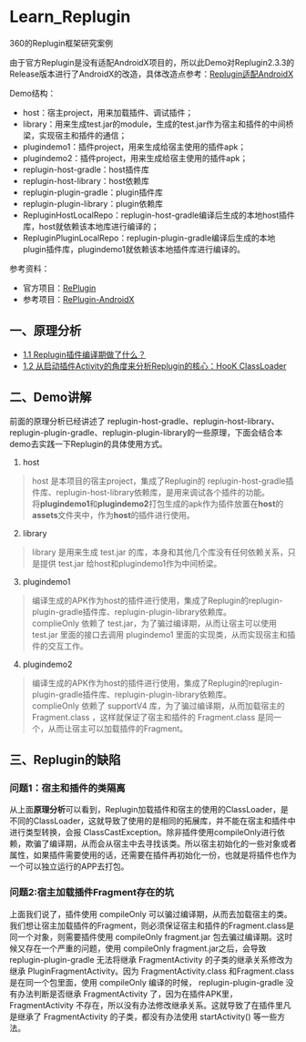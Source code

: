 # Learn_Replugin

360的Replugin框架研究案例 

由于官方Replugin是没有适配AndroidX项目的，所以此Demo对Replugin2.3.3的Release版本进行了AndroidX的改造，具体改造点参考：[Replugin适配AndroidX](README0_1.md)

Demo结构：
* host：宿主project，用来加载插件、调试插件；
* library：用来生成test.jar的module，生成的test.jar作为宿主和插件的中间桥梁，实现宿主和插件的通信；
* plugindemo1：插件project，用来生成给宿主使用的插件apk；
* plugindemo2：插件project，用来生成给宿主使用的插件apk；
* replugin-host-gradle：host插件库
* replugin-host-library：host依赖库
* replugin-plugin-gradle：plugin插件库
* replugin-plugin-library：plugin依赖库
* RepluginHostLocalRepo：replugin-host-gradle编译后生成的本地host插件库，host就依赖该本地库进行编译的；
* RepluginPluginLocalRepo：replugin-plugin-gradle编译后生成的本地plugin插件库，plugindemo1就依赖该本地插件库进行编译的。

参考资料：
* 官方项目：[RePlugin](https://github.com/Qihoo360/RePlugin)
* 参考项目：[RePlugin-AndroidX](https://github.com/froyohuang/RePlugin-AndroidX)


## 一、原理分析

* [1.1  Replugin插件编译期做了什么？](README1_1.md)
* [1.2  从启动插件Activity的角度来分析Replugin的核心：HooK ClassLoader](README1_2.md)

## 二、Demo讲解
前面的原理分析已经讲述了 replugin-host-gradle、replugin-host-library、replugin-plugin-gradle、replugin-plugin-library的一些原理，下面会结合本demo去实践一下Replugin的具体使用方式。

1. host 
> host 是本项目的宿主project，集成了Replugin的 replugin-host-gradle插件库、replugin-host-library依赖库，是用来调试各个插件的功能。   
> 将**plugindemo1**和**plugindemo2**打包生成的apk作为插件放置在**host**的**assets**文件夹中，作为**host**的插件进行使用。


2. library
> library 是用来生成 test.jar 的库，本身和其他几个库没有任何依赖关系，只是提供 test.jar 给host和plugindemo1作为中间桥梁。


3. plugindemo1
> 编译生成的APK作为host的插件进行使用，集成了Replugin的replugin-plugin-gradle插件库、replugin-plugin-library依赖库。  
> complieOnly 依赖了 test.jar，为了骗过编译期，从而让宿主可以使用 test.jar 里面的接口去调用 plugindemo1 里面的实现类，从而实现宿主和插件的交互工作。

4. plugindemo2
> 编译生成的APK作为host的插件进行使用，集成了Replugin的replugin-plugin-gradle插件库、replugin-plugin-library依赖库。  
> complieOnly 依赖了 supportV4 库，为了骗过编译期，从而加载宿主的 Fragment.class ，这样就保证了宿主和插件的 Fragment.class 是同一个，从而让宿主可以加载插件的Fragment。


## 三、Replugin的缺陷

### 问题1：宿主和插件的类隔离
从上面**原理分析**可以看到，Replugin加载插件和宿主的使用的ClassLoader，是不同的ClassLoader，这就导致了使用的是相同的拓展库，并不能在宿主和插件中进行类型转换，会报 ClassCastException。除非插件使用compileOnly进行依赖，欺骗了编译期，从而会从宿主中去寻找该类。所以宿主初始化的一些对象或者属性，如果插件需要使用的话，还需要在插件再初始化一份，也就是将插件也作为一个可以独立运行的APP去打包。

### 问题2:宿主加载插件Fragment存在的坑
上面我们说了，插件使用 compileOnly 可以骗过编译期，从而去加载宿主的类。我们想让宿主加载插件的Fragment，则必须保证宿主和插件的Fragment.class是同一个对象，则需要插件使用 compileOnly fragment.jar 包去骗过编译期。这时候又存在一个严重的问题，使用 compileOnly fragment.jar之后，会导致 replugin-plugin-gradle 无法将继承 FragmentActivity 的子类的继承关系修改为继承 PluginFragmentActivity。因为 FragmentActivity.class 和Fragment.class是在同一个包里面，使用 compileOnly 编译的时候， replugin-plugin-gradle 没有办法判断是否继承 FragmentActivity 了，因为在插件APK里，FragmentActivity 不存在，所以没有办法修改继承关系。这就导致了在插件里凡是继承了 FragmentActivity 的子类，都没有办法使用 startActivity() 等一些方法。  










